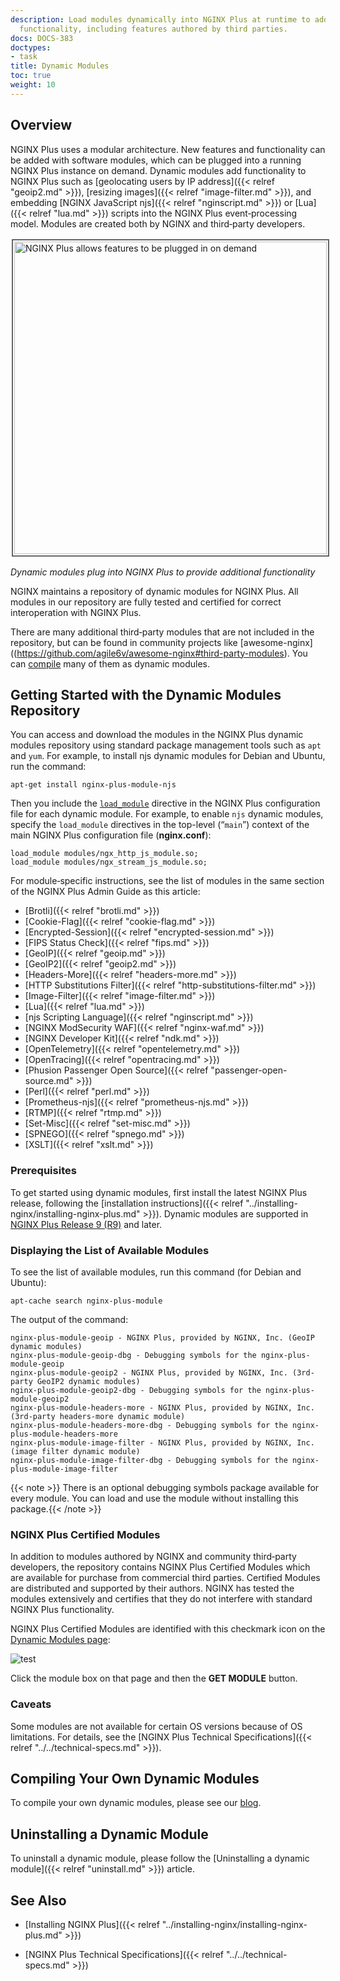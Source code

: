 ```yaml
---
description: Load modules dynamically into NGINX Plus at runtime to add specialized
  functionality, including features authored by third parties.
docs: DOCS-383
doctypes:
- task
title: Dynamic Modules
toc: true
weight: 10
---
```



<span id="overview"></span>
## Overview

NGINX Plus uses a modular architecture. New features and functionality can be added with software modules, which can be plugged into a running NGINX Plus instance on demand. Dynamic modules add functionality to NGINX Plus such as [geolocating users by IP address]({{< relref "geoip2.md" >}}), [resizing images]({{< relref "image-filter.md" >}}), and embedding [NGINX JavaScript njs]({{< relref "nginscript.md" >}}) or [Lua]({{< relref "lua.md" >}}) scripts into the NGINX Plus event‑processing model. Modules are created both by NGINX and third‑party developers.

<img src="https://www.nginx.com/wp-content/uploads/2020/03/NGINX-Plus_dynamic-module-plug-ins.png" alt="NGINX Plus allows features to be plugged in on demand" width="500" height="500" style="border:2px solid #666666; padding:2px; margin:2px;" />

*Dynamic modules plug into NGINX Plus to provide additional functionality*

NGINX maintains a repository of dynamic modules for NGINX Plus. All modules in our repository are fully tested and certified for correct interoperation with NGINX Plus.

There are many additional third‑party modules that are not included in the repository, but can be found in community projects like [awesome-nginx]((https://github.com/agile6v/awesome-nginx#third-party-modules). You can [compile](https://docs.nginx.com/nginx/admin-guide/installing-nginx/installing-nginx-plus/#install_modules_oss) many of them as dynamic modules.


<span id="getting_started"></span>
## Getting Started with the Dynamic Modules Repository 

You can access and download the modules in the NGINX Plus dynamic modules repository using standard package management tools such as `apt` and `yum`. For example, to install njs dynamic modules for Debian and Ubuntu, run the command:

```shell
apt-get install nginx-plus-module-njs
```

Then you include the [`load_module`](https://nginx.org/en/docs/ngx_core_module.html#load_module) directive in the NGINX Plus configuration file for each dynamic module. For example, to enable `njs` dynamic modules, specify the `load_module` directives in the top-level (“`main`”) context of the main NGINX Plus configuration file (**nginx.conf**):

```nginx
load_module modules/ngx_http_js_module.so;
load_module modules/ngx_stream_js_module.so;
```

For module‑specific instructions, see the list of modules in the same section of the NGINX Plus Admin Guide as this article:

* [Brotli]({{< relref "brotli.md" >}})
* [Cookie-Flag]({{< relref "cookie-flag.md" >}})
* [Encrypted-Session]({{< relref "encrypted-session.md" >}})
* [FIPS Status Check]({{< relref "fips.md" >}})
* [GeoIP]({{< relref "geoip.md" >}})
* [GeoIP2]({{< relref "geoip2.md" >}})
* [Headers-More]({{< relref "headers-more.md" >}})
* [HTTP Substitutions Filter]({{< relref "http-substitutions-filter.md" >}})
* [Image-Filter]({{< relref "image-filter.md" >}})
* [Lua]({{< relref "lua.md" >}})
* [njs Scripting Language]({{< relref "nginscript.md" >}})
* [NGINX ModSecurity WAF]({{< relref "nginx-waf.md" >}})
* [NGINX Developer Kit]({{< relref "ndk.md" >}})
* [OpenTelemetry]({{< relref "opentelemetry.md" >}})
* [OpenTracing]({{< relref "opentracing.md" >}})
* [Phusion Passenger Open Source]({{< relref "passenger-open-source.md" >}})
* [Perl]({{< relref "perl.md" >}})
* [Prometheus-njs]({{< relref "prometheus-njs.md" >}})
* [RTMP]({{< relref "rtmp.md" >}})
* [Set-Misc]({{< relref "set-misc.md" >}})
* [SPNEGO]({{< relref "spnego.md" >}})
* [XSLT]({{< relref "xslt.md" >}})


<span id="prereq"></span>
### Prerequisites

To get started using dynamic modules, first install the latest NGINX Plus release, following the [installation instructions]({{< relref "../installing-nginx/installing-nginx-plus.md" >}}). Dynamic modules are supported in <a href="../../../releases/#r9">NGINX Plus Release 9 (R9)</a> and later.


<span id="modules_all"></span>
### Displaying the List of Available Modules

To see the list of available modules, run this command (for Debian and Ubuntu):

```shell
apt-cache search nginx-plus-module
```
The output of the command:
```shell
nginx-plus-module-geoip - NGINX Plus, provided by NGINX, Inc. (GeoIP dynamic modules)
nginx-plus-module-geoip-dbg - Debugging symbols for the nginx-plus-module-geoip
nginx-plus-module-geoip2 - NGINX Plus, provided by NGINX, Inc. (3rd-party GeoIP2 dynamic modules)
nginx-plus-module-geoip2-dbg - Debugging symbols for the nginx-plus-module-geoip2
nginx-plus-module-headers-more - NGINX Plus, provided by NGINX, Inc. (3rd-party headers-more dynamic module)
nginx-plus-module-headers-more-dbg - Debugging symbols for the nginx-plus-module-headers-more
nginx-plus-module-image-filter - NGINX Plus, provided by NGINX, Inc. (image filter dynamic module)
nginx-plus-module-image-filter-dbg - Debugging symbols for the nginx-plus-module-image-filter
```

{{< note >}} There is an optional debugging symbols package available for every module. You can load and use the module without installing this package.{{< /note >}}


<span id="modules_nginx"></span>
### NGINX Plus Certified Modules

In addition to modules authored by NGINX and community third‑party developers, the repository contains NGINX Plus Certified Modules which are available for purchase from commercial third parties. Certified Modules are distributed and supported by their authors. NGINX has tested the modules extensively and certifies that they do not interfere with standard NGINX Plus functionality.

NGINX Plus Certified Modules are identified with this checkmark icon on the [Dynamic Modules page](https://www.nginx.com/products/nginx/modules):

![test](https://cdn-1.wp.nginx.com/wp-content/themes/nginx-theme/assets/img/product-page/module-icon.png)

Click the module box on that page and then the **GET MODULE** button.


<span id="caveats"></span>
### Caveats

Some modules are not available for certain OS versions because of OS limitations. For details, see the [NGINX Plus Technical Specifications]({{< relref "../../technical-specs.md" >}}). 


<span id="compile"></span>
## Compiling Your Own Dynamic Modules

To compile your own dynamic modules, please see our [blog](https://www.nginx.com/blog/compiling-dynamic-modules-nginx-plus/).


<span id="compile"></span>
## Uninstalling a Dynamic Module

To uninstall a dynamic module, please follow the [Uninstalling a dynamic module]({{< relref "uninstall.md" >}}) article.


<span id="info"></span>
## See Also

* [Installing NGINX Plus]({{< relref "../installing-nginx/installing-nginx-plus.md" >}})

* [NGINX Plus Technical Specifications]({{< relref "../../technical-specs.md" >}})

